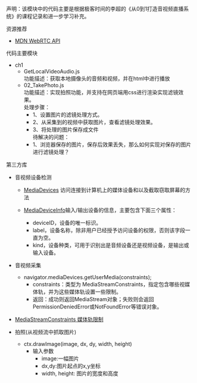 声明：该模块中的代码主要是根据极客时间的李超的《从0到1打造音视频直播系统》的课程记录和进一步学习补充。<br/>

资源推荐
- [MDN WebRTC API](https://developer.mozilla.org/en-US/docs/Web/API/WebRTC_API)


代码主要模块
- ch1
    - GetLocalVideoAudio.js<br/>
    功能描述：获取本地摄像头的音频和视频，并在html中进行播放
    - 02_TakePhoto.js</br>
    功能描述：实现拍照功能，并支持在网页端用css进行渲染实现滤镜效果。
    <br/>处理步骤：<br/>
        - 1、设置图片的滤镜处理方式。
        - 2、从采集到的视频中获取图片，查看滤镜处理效果。
        - 3、将处理的图片保存成文件
    <br/>待解决的问题：<br/>
        - 1、浏览器保存的图片，保存后效果丢失，那么如何实现对保存的图片进行滤镜处理？
    

第三方库
- 音视频设备检测
    - [MediaDevices](https://developer.mozilla.org/en-US/docs/Web/API/MediaDevices) 访问连接到计算机上的媒体设备和以及截取窃取屏幕的方法
    
    - [MediaDeviceInfo](https://developer.mozilla.org/en-US/docs/Web/API/MediaDeviceInfo)输入/输出设备的信息，主要包含下面三个属性：
        - deviceID，设备的唯一标识。
        - label，设备名称，除非用户已经授予访问设备的权限，否则该字段一直为空。
        - kind，设备种类，可用于识别出是音频设备还是视频设备，是输出或输入设备。
        
- 音视频采集
    - navigator.mediaDevices.getUserMedia(constraints);
        - constraints：类型为 MediaStreamConstraints，指定包含哪些视媒体轨，并为这些媒体轨设置一些限制。
        - 返回：成功则返回MediaStream对象；失败则会返回PermissionDeniedError或NotFoundError等错误对象。

- [MediaStreamConstraints 媒体轨限制](https://w3c.github.io/mediacapture-main/getusermedia.html#mediastreamconstraints)
- 拍照(从视频流中抓取图片)
    - ctx.drawImage(image, dx, dy, width, height)
        - 输入参数
            - image:一幅图片
            - dx,dy:图片起点的x,y坐标
            - width, height: 图片的宽度和高度   